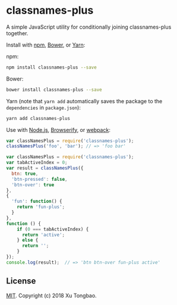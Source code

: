 classnames-plus
===========


A simple JavaScript utility for conditionally joining classnames-plus together.

Install with [npm](https://www.npmjs.com/), [Bower](https://bower.io/), or [Yarn](https://yarnpkg.com/):

npm:
```sh
npm install classnames-plus --save
```

Bower:
```sh
bower install classnames-plus --save
```

Yarn (note that `yarn add` automatically saves the package to the `dependencies` in `package.json`):
```sh
yarn add classnames-plus
```

Use with [Node.js](https://nodejs.org/en/), [Browserify](http://browserify.org/), or [webpack](https://webpack.github.io/):

```js
var classNamesPlus = require('classnames-plus');
classNamesPlus('foo', 'bar'); // => 'foo bar'
```

```js
var classNamesPlus = require('classnames-plus');
var tabActiveIndex = 0;
var result = classNamesPlus({
  btn: true,
  'btn-pressed': false,
  'btn-over': true
}, 
{
  'fun': function() {
    return 'fun-plus';
  }
},
function () {
    if (0 === tabActiveIndex) {
      return 'active';
    } else {
      return '';
    }    
});
console.log(result);  // => 'btn btn-over fun-plus active'
```


## License

[MIT](LICENSE). Copyright (c) 2018 Xu Tongbao.
